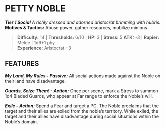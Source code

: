 ﻿---
tags:
  - Adversary
  - Creature
  - Statblock

name: 'PETTY NOBLE'
tier: 1
type: Social
description: 'A richly dressed and adorned aristocrat brimming with hubris.'
motives_and_tactics: 'Abuse power, gather resources, mobilize minions'
difficulty: '14'
thresholds: '6/10'
hp: '3'
stress: '5'
atk: '-3'
attack: 'Rapier'
range: 'Melee'
damage: '1d6+1 phy'
experience:
  - 'Aristocrat +3'
feats:
- name: 'My Land, My Rules'
  type: 'Passive'
  text: 'All social actions made against the Noble on their land have disadvantage.'
- name: 'Guards, Seize Them!'
  type: 'Action'
  text: 'Once per scene, mark a Stress to summon 1d4 Bladed Guards, who appear at Far range to enforce the Noble’s will.'
- name: 'Exile'
  type: 'Action'
  text: 'Spend a Fear and target a PC. The Noble proclaims that the target and their allies are exiled from the noble’s territory. While exiled, the target and their allies have disadvantage during social situations within the Noble’s domain.'
layout: Daggerheart Adversary
source: srd-adversary
statblock: true
---

# PETTY NOBLE

***Tier 1 Social***
*A richly dressed and adorned aristocrat brimming with hubris.*
**Motives & Tactics:** Abuse power, gather resources, mobilize minions

> **Difficulty:** 14 | **Thresholds:** 6/10 | **HP:** 3 | **Stress:** 5
> **ATK:** -3 | **Rapier:** Melee | 1d6+1 phy  
> **Experience:** Aristocrat +3

## FEATURES

***My Land, My Rules - Passive:*** All social actions made against the Noble on their land have disadvantage.

***Guards, Seize Them! - Action:*** Once per scene, mark a Stress to summon 1d4 Bladed Guards, who appear at Far range to enforce the Noble’s will.

***Exile - Action:*** Spend a Fear and target a PC. The Noble proclaims that the target and their allies are exiled from the noble’s territory. While exiled, the target and their allies have disadvantage during social situations within the Noble’s domain.
